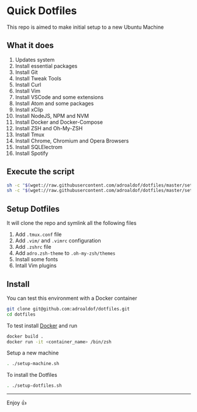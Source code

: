 # Quick Dotfiles

This repo is aimed to make initial setup to a new Ubuntu Machine

## What it does

1. Updates system
1. Install essential packages
1. Install Git
1. Install Tweak Tools
1. Install Curl
1. Install Vim
1. Install VSCode and some extensions
1. Install Atom and some packages
1. Install xClip
1. Install NodeJS, NPM and NVM
1. Install Docker and Docker-Compose
1. Install ZSH and Oh-My-ZSH
1. Install Tmux
1. Install Chrome, Chromium and Opera Browsers
1. Install SQLElectrom
1. Install Spotify

## Execute the script
```bash
sh -c "$(wget://raw.githubusercontent.com/adroaldof/dotfiles/master/setup-machine.sh -O -)"
sh -c "$(wget://raw.githubusercontent.com/adroaldof/dotfiles/master/setup-dotfiles.sh -O -)"
```

## Setup Dotfiles

It will clone the repo and symlink all the following files

1. Add `.tmux.conf` file
1. Add `.vim/` and `.vimrc` configuration
1. Add `.zshrc` file
1. Add `adro.zsh-theme` to `.oh-my-zsh/themes`
1. Install some fonts
1. Intall Vim plugins

## Install

You can test this environment with a Docker container

```bash
git clone git@github.com:adroaldof/dotfiles.git
cd dotfiles
```

To test install [Docker](https://www.docker.com/) and run
```bash
docker build .
docker run -it <container_name> /bin/zsh
```

Setup a new machine
```bash
. ./setup-machine.sh
```

To install the Dotfiles
```bash
. ./setup-dotfiles.sh
```

---
Enjoy :+1:

